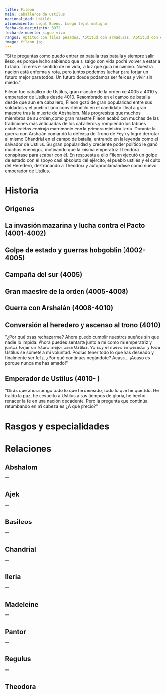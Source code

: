 ```yaml
---
title: Fileon
main: Caballeros de Ustilus
nacionalidad: Ustilés
alineamiento: Legal Bueno. Luego legal maligno
fecha-de-nacimiento: 3972
fecha-de-muerte: sigue vivo
rangos: Aptitud con filos pesados, Aptitud con armaduras, Aptitud con escudo, Presencia, Guerrero divino
image: fileon.jpg
---
```


"Si te preguntas como puedo entrar en batalla tras batalla y siempre salir ileso, es porque lucho sabiendo que si salgo con vida podré volver a estar a tu lado. Tú eres el sentido de mi vida, la luz que guía mi camino. Nuestra nación está enferma y rota, pero juntos podemos luchar para forjar un futuro mejor para todos. Un futuro donde podamos ser felices y vivir sin miedo."

Fileon fue caballero de Ustilus, gran maestre de la orden de 4005 a 4010 y emperador de Ustilus desde 4010. Renombrado en el campo de batalla desde que aún era caballero, Fileon gozó de gran popularidad entre sus soldados y el pueblo llano convirtiéndolo en el candidato ideal a gran maestre tras la muerte de Abshalom. Más progresista que muchos miembros de su orden,como gran maestre Fileon acabó con muchas de las tradiciones más anticuadas de los caballeros y rompiendo los tabúes establecidos contrajo matrimonio con la primera ministra Ileria. Durante la guerra con Arshalán comandó la defensa de Trono de Feyn y logró derrotar al mismo Chandrial en el campo de batalla, entrando en la leyenda como el salvador de Ustilus. Su gran popularidad y creciente poder político le ganó muchos enemigos, motivando que la misma emperatriz Theodora conspirase para acabar con él. En respuesta a ello Fileon ejecutó un golpe de estado con el apoyo casi absoluto del ejército, el pueblo ustilés y el culto del Heredero, destronando a Theodora y autoproclamándose como nuevo emperador de Ustilus. 

# Historia

## Orígenes



## La invasión mazarina y lucha contra el Pacto (4001-4002)



## Golpe de estado y guerras hobgoblin (4002-4005)



## Campaña del sur (4005)



## Gran maestre de la orden (4005-4008)



## Guerra con Arshalán (4008-4010)



## Conversión al heredero y ascenso al trono (4010)

"¿Por qué osas rechazarme? Ahora puedo cumplir nuestros sueños sin que nadie lo impida. Ahora puedes sentarte junto a mí como mi emperatriz y juntos forjar un futuro mejor para Ustilus. Yo soy el nuevo emperador y toda Ustilus se somete a mi voluntad. Podrás tener todo lo que has deseado y finalmente ser feliz. ¿Por qué continúas negándote? Acaso... ¡Acaso es porque nunca me has amado!"

## Emperador de Ustilus (4010- )

"Dirás que ahora tengo todo lo que he deseado, todo lo que he querido. He traído la paz, he devuelto a Ustilus a sus tiempos de gloria, he hecho renacer la fe en una nación decadente. Pero la pregunta que continúa retumbando en mi cabeza es ¿A qué precio?"

# Rasgos y especialidades



# Relaciones

## Abshalom

""

## Ajek

""

## Basileos

""

## Chandrial

""

## Ileria

""

## Madeleine

""

## Pantor

"" 

## Regulus

""

## Theodora